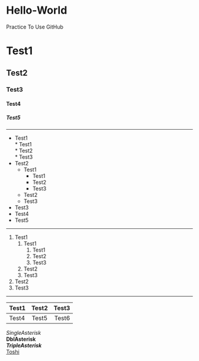 # Hello-World
Practice To Use GitHub  

# Test1  
## Test2  
### Test3  
#### Test4  
##### Test5  
***
* Test1  
        * Test1  
        * Test2  
        * Test3  
* Test2  
    * Test1  
        * Test1  
        * Test2  
        * Test3  
    * Test2  
    * Test3  
* Test3  
* Test4  
* Test5  
---
1. Test1  
    1. Test1  
        1. Test1  
        1. Test2  
        1. Test3  
    1. Test2  
    1. Test3  
1. Test2  
1. Test3  
___
| Test1 | Test2 | Test3 |  
|:---|:---:|---:|
| Test4 | Test5 | Test6 |  

*SingleAsterisk*  
**DblAsterisk**  
***TripleAsterisk***  
[Toshi](https://github.com/hosonally/Hello-World)
